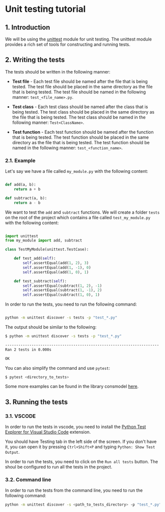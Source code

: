 # Unit testing tutorial

## 1. Introduction

We will be using the [unittest](https://docs.python.org/3/library/unittest.html) module for unit testing. The unittest module provides a rich set of tools for constructing and running tests.

## 2. Writing the tests

The tests should be written in the following manner:

* **Test file** - Each test file should be named after the file that is being tested. The test file should be placed in the same directory as the file that is being tested. The test file should be named in the following manner: `test_<file_name>.py`.

* **Test class** - Each test class should be named after the class that is being tested. The test class should be placed in the same directory as the file that is being tested. The test class should be named in the following manner: `Test<ClassName>`.

* **Test function** - Each test function should be named after the function that is being tested. The test function should be placed in the same directory as the file that is being tested. The test function should be named in the following manner: `test_<function_name>`.

### 2.1. Example

Let's say we have a file called `my_module.py` with the following content:

```python

def add(a, b):
    return a + b

def subtract(a, b):
    return a - b

```

We want to test the `add` and `subtract` functions. We will create a folder `tests` on the root of the project which contains a file called `test_my_module.py` with the following content:

```python

import unittest
from my_module import add, subtract

class TestMyModule(unittest.TestCase):

    def test_add(self):
        self.assertEqual(add(1, 2), 3)
        self.assertEqual(add(1, -1), 0)
        self.assertEqual(add(1, 0), 1)

    def test_subtract(self):
        self.assertEqual(subtract(1, 2), -1)
        self.assertEqual(subtract(1, -1), 2)
        self.assertEqual(subtract(1, 0), 1)

```

In order to run the tests, you need to run the following command:

```bash

python -m unittest discover -s tests -p "test_*.py"

```

The output should be similar to the following:

```bash
$ python -m unittest discover -s tests -p "test_*.py"

----------------------------------------------------------------------
Ran 2 tests in 0.000s

OK

```

You can also simplify the command and use `pytest`:
```bash
$ pytest <directory_to_tests>
```

Some more examples can be found in the library consmodel [here](https://github.com/blazdob/consmodel).

## 3. Running the tests

### 3.1. VSCODE

In order to run the tests in vscode, you need to install the [Python Test Explorer for Visual Studio Code](https://marketplace.visualstudio.com/items?itemName=LittleFoxTeam.vscode-python-test-adapter) extension.

You should have Testing tab in the left side of the screen. If you don't have it, you can open it by pressing `Ctrl+Shift+P` and typing `Python: Show Test Output`.

In order to run the tests, you need to click on the `Run all tests` button. The shoul be configured to run all the tests in the project.


### 3.2. Command line

In order to run the tests from the command line, you need to run the following command:

```bash
python -m unittest discover -s <path_to_tests_directory> -p "test_*.py"
```


